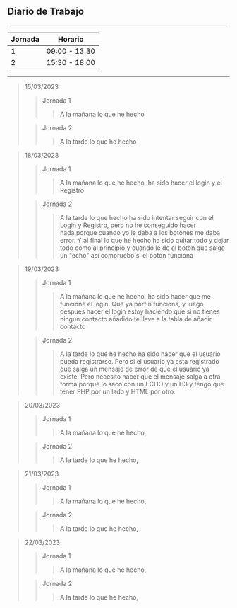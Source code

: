 ## Diario de Trabajo
***
| Jornada | Horario       |
|---------|---------------|
| 1       | 09:00 - 13:30 |
| 2       | 15:30 - 18:00 |
***
> 15/03/2023
>
>> Jornada 1 
>>> A la mañana lo que he hecho
> 
>> Jornada 2
>>> A la tarde lo que he hecho

> 18/03/2023
>
>> Jornada 1
>>> A la mañana lo que he hecho, ha sido hacer el login y el Registro
>
>> Jornada 2
>>> A la tarde lo que hecho ha sido intentar seguir con el Login y Registro, pero no he conseguido hacer nada,porque cuando yo le daba a los botones me daba error. Y al final lo que he hecho ha sido quitar todo y dejar todo como al principio y cuando le de al boton que salga un "echo" asi compruebo si el boton funciona

> 19/03/2023
>
>> Jornada 1
>>> A la mañana lo que he hecho, ha sido hacer que me funcione el login. Que ya porfin funciona, y luego despues hacer el login estoy haciendo que si no tienes ningun contacto añadido te lleve a la tabla de añadir contacto
>
>> Jornada 2
>>> A la tarde lo que he hecho ha sido hacer que el usuario pueda registrarse. Pero si el usuario ya esta registrado que salga un mensaje de error de que el usuario ya existe. Pero necesito hacer que el mensaje salga a otra forma porque lo saco con un ECHO y un H3 y tengo que tener PHP por un lado y HTML por otro.

> 20/03/2023
>
>> Jornada 1
>>> A la mañana lo que he hecho, 
>
>> Jornada 2
>>> A la tarde lo que he hecho, 

> 21/03/2023
>
>> Jornada 1
>>> A la mañana lo que he hecho, 
>
>> Jornada 2
>>> A la tarde lo que he hecho, 

> 22/03/2023
>
>> Jornada 1
>>> A la mañana lo que he hecho, 
>
>> Jornada 2
>>> A la tarde lo que he hecho, 